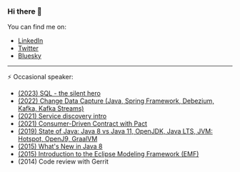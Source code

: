 ### Hi there 👋
You can find me on:
- [LinkedIn](https://www.linkedin.com/in/pzalejko/)
- [Twitter](https://twitter.com/pzalejko)
- [Bluesky](https://bsky.app/profile/pzalejko.bsky.social)

----

⚡ Occasional speaker:
- [(2023) SQL - the silent hero](https://github.com/p-zalejko/sql-the-silent-hero)
- [(2022) Change Data Capture (Java, Spring Framework, Debezium, Kafka, Kafka Streams)](https://github.com/p-zalejko/change-data-capture-example)
- [(2021) Service discovery intro](https://github.com/p-zalejko/service-discovery-intro)
- [(2021) Consumer-Driven Contract with Pact](https://github.com/p-zalejko/consumer-driver-contact-with-pact)
- [(2019) State of Java: Java 8 vs Java 11, OpenJDK, Java LTS, JVM: Hotspot, OpenJ9, GraalVM](https://github.com/p-zalejko/jug-presentation-future-of-java)
- [(2015) What's New in Java 8](https://github.com/p-zalejko/jug_java8)
- [(2015) Introduction to the Eclipse Modeling Framework (EMF)](https://github.com/p-zalejko/jug_emf)
- (2014) Code review with Gerrit

<!--
**p-zalejko/p-zalejko** is a ✨ _special_ ✨ repository because its `README.md` (this file) appears on your GitHub profile.

Here are some ideas to get you started:

- 🔭 I’m currently working on ...
- 🌱 I’m currently learning ...
- 👯 I’m looking to collaborate on ...
- 🤔 I’m looking for help with ...
- 💬 Ask me about ...
- 📫 How to reach me: ...
- 😄 Pronouns: ...
- ⚡ Fun fact: ...
-->
